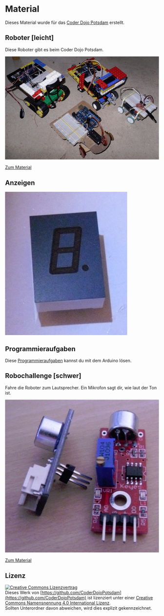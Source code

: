 Material
========

Dieses Material wurde für das [Coder Dojo Potsdam](http://zen.coderdojo.com/dojo/861) erstellt.

Roboter [leicht]
-------

Diese Roboter gibt es beim Coder Dojo Potsdam.

[![Zu den Robotern](roboter/bilder/roboter.jpg)](roboter#roboter)

[Zum Material](roboter)

Anzeigen
--------

[![Zu den Anzeigen](Anzeigen/LTS-4848JR/LTS-4848JR.jpg)](Anzeigen#anzeigen)

Programmieraufgaben
-------------------

Diese [Programmieraufgaben](programmieraufgaben/arduino) kannst du mit dem Arduino lösen.

Robochallenge [schwer]
-------------

Fahre die Roboter zum Lautsprecher. Ein Mikrofon sagt dir, wie laut der Ton ist.

[![](tonerkennung/bilder/mikrofone.jpg)](tonerkennung)

[Zum Material](tonerkennung)


Lizenz
------

[![Creative Commons Lizenzvertrag](https://i.creativecommons.org/l/by/4.0/88x31.png)](http://creativecommons.org/licenses/by/4.0/)  
Dieses Werk von [https://github.com/CoderDojoPotsdam](https://github.com/CoderDojoPotsdam) ist lizenziert unter einer [Creative Commons Namensnennung 4.0 International Lizenz](http://creativecommons.org/licenses/by/4.0/).  
Sollten Unterordner davon abweichen, wird dies explizit gekennzeichnet.


